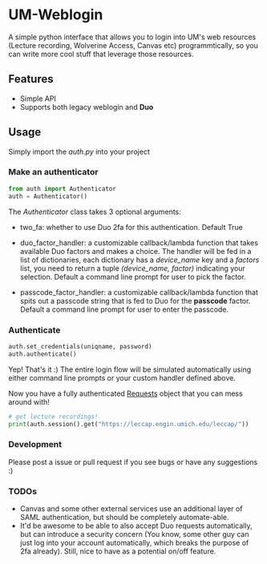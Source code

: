 # UM-Weblogin
A simple python interface that allows you to login into UM's web resources (Lecture recording, Wolverine Access, Canvas etc) programmtically, 
so you can write more cool stuff that leverage those resources.

## Features
* Simple API
* Supports both legacy weblogin and **Duo**

## Usage 
Simply import the <i>auth.py</i> into your project

### Make an authenticator
```python
from auth import Authenticator
auth = Authenticator()
```

The <i>Authenticator</i> class takes 3 optional arguments:

* two_fa: whether to use Duo 2fa for this authentication. Default True

* duo_factor_handler: a customizable callback/lambda function that takes available Duo factors and makes a choice. The handler will be fed in a list of dictionaries, each dictionary has a <i>device_name</i> key and a <i>factors</i> list, you need to return a tuple <i>(device_name, factor)</i> indicating your selection. Default a command line prompt for user to pick the factor.

* passcode_factor_handler: a customizable callback/lambda function that spits out a passcode string that is fed to Duo for the **passcode** factor. Default a command line prompt for user to enter the passcode.

### Authenticate
```python
auth.set_credentials(uniqname, password)
auth.authenticate()
```

Yep! That's it :) The entire login flow will be simulated automatically using either command line prompts or your custom handler defined above.

Now you have a fully authenticated [Requests](http://docs.python-requests.org/en/master/) object that you can mess around with!

```python
# get lecture recordings!
print(auth.session().get("https://leccap.engin.umich.edu/leccap/"))
```

### Development
Please post a issue or pull request if you see bugs or have any suggestions :)

### TODOs
* Canvas and some other external services use an additional layer of SAML authentication, but should be completely automate-able.
* It'd be awesome to be able to also accept Duo requests automatically, but can introduce a security concern (You know, some other guy can just log into your account automatically, which breaks the purpose of 2fa already). Still, nice to have as a potential on/off feature.
